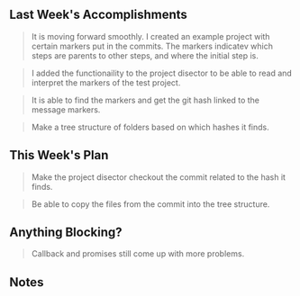 ## Last Week's Accomplishments

> It is moving forward smoothly. I created an example project with certain markers put in the commits. The markers indicatev which steps are parents to other steps, and where the initial step is.

> I added the functionaility to the project disector to be able to read and interpret the markers of the test project.

> It is able to find the markers and get the git hash linked to the message markers.

> Make a tree structure of folders based on which hashes it finds.

## This Week's Plan

> Make the project disector checkout the commit related to the hash it finds.

> Be able to copy the files from the commit into the tree structure.

## Anything Blocking?

> Callback and promises still come up with more problems.

## Notes

 >
